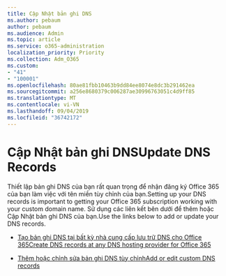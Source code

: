 ```yaml
---
title: Cập Nhật bản ghi DNS
ms.author: pebaum
author: pebaum
ms.audience: Admin
ms.topic: article
ms.service: o365-administration
localization_priority: Priority
ms.collection: Adm_O365
ms.custom:
- "41"
- "100001"
ms.openlocfilehash: 80ae81fbb10463b9dd84ee8074e8dc3b291462ea
ms.sourcegitcommit: a256e8680379c006287ae30996763051c4d9ff85
ms.translationtype: MT
ms.contentlocale: vi-VN
ms.lasthandoff: 09/04/2019
ms.locfileid: "36742172"
---
```

# <a name="update-dns-records"></a><span data-ttu-id="9e6cb-102">Cập Nhật bản ghi DNS</span><span class="sxs-lookup"><span data-stu-id="9e6cb-102">Update DNS Records</span></span>

<span data-ttu-id="9e6cb-103">Thiết lập bản ghi DNS của bạn rất quan trọng để nhận đăng ký Office 365 của bạn làm việc với tên miền tùy chỉnh của bạn.</span><span class="sxs-lookup"><span data-stu-id="9e6cb-103">Setting up your DNS records is important to getting your Office 365 subscription working with your custom domain name.</span></span> <span data-ttu-id="9e6cb-104">Sử dụng các liên kết bên dưới để thêm hoặc Cập Nhật bản ghi DNS của bạn.</span><span class="sxs-lookup"><span data-stu-id="9e6cb-104">Use the links below to add or update your DNS records.</span></span>
  
- [<span data-ttu-id="9e6cb-105">Tạo bản ghi DNS tại bất kỳ nhà cung cấp lưu trữ DNS cho Office 365</span><span class="sxs-lookup"><span data-stu-id="9e6cb-105">Create DNS records at any DNS hosting provider for Office 365</span></span>](https://docs.microsoft.com/office365/admin/get-help-with-domains/create-dns-records-at-any-dns-hosting-provider)

- [<span data-ttu-id="9e6cb-106">Thêm hoặc chỉnh sửa bản ghi DNS tùy chỉnh</span><span class="sxs-lookup"><span data-stu-id="9e6cb-106">Add or edit custom DNS records</span></span>](https://docs.microsoft.com/office365/admin/dns/add-or-edit-custom-dns-records)
